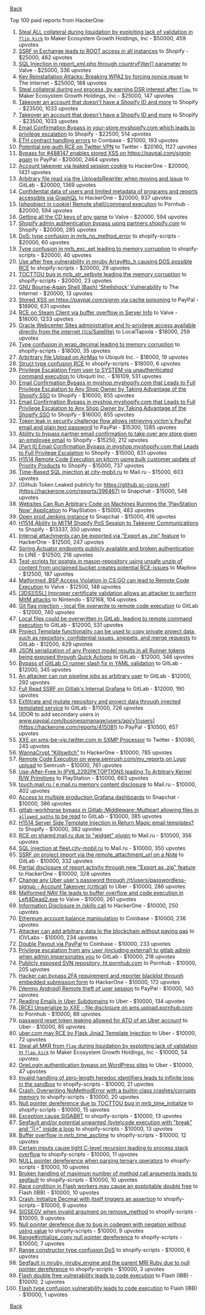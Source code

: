 [Back](../README.md)

Top 100 paid reports from HackerOne:

1. [Steal ALL collateral during liquidation by exploiting lack of validation in `flip.kick`](https://hackerone.com/reports/684092) to Maker Ecosystem Growth Holdings, Inc - $50000, 459 upvotes
2. [SSRF in Exchange leads to ROOT access in all instances](https://hackerone.com/reports/341876) to Shopify - $25000, 482 upvotes
3. [SQL Injection in report_xml.php through countryFilter[] parameter](https://hackerone.com/reports/383127) to Valve - $25000, 336 upvotes
4. [Key Reinstallation Attacks: Breaking WPA2 by forcing nonce reuse](https://hackerone.com/reports/286740) to The Internet - $25000, 188 upvotes
5. [Steal collateral during `end` process, by earning DSR interest after `flow`.](https://hackerone.com/reports/672664) to Maker Ecosystem Growth Holdings, Inc - $25000, 147 upvotes
6. [Takeover an account that doesn't have a Shopify ID and more](https://hackerone.com/reports/867513) to Shopify - $23500, 1033 upvotes
7. [Takeover an account that doesn't have a Shopify ID and more](https://hackerone.com/reports/867513) to Shopify - $23500, 1033 upvotes
8. [Email Confirmation Bypass in your-store.myshopify.com which leads to privilege escalation](https://hackerone.com/reports/910300) to Shopify - $22500, 514 upvotes
9. [ETH contract handling errors](https://hackerone.com/reports/328526) to Coinbase - $21000, 193 upvotes
10. [Potential pre-auth RCE on Twitter VPN](https://hackerone.com/reports/591295) to Twitter - $20160, 1127 upvotes
11. [Bypass for #488147 enables stored XSS on https://paypal.com/signin again](https://hackerone.com/reports/510152) to PayPal - $20000, 2464 upvotes
12. [Account takeover via leaked session cookie](https://hackerone.com/reports/745324) to HackerOne - $20000, 1421 upvotes
13. [Arbitrary file read via the UploadsRewriter when moving and issue](https://hackerone.com/reports/827052) to GitLab - $20000, 1369 upvotes
14. [Confidential data of users and limited metadata of programs and reports accessible via GraphQL](https://hackerone.com/reports/489146) to HackerOne - $20000, 937 upvotes
15. [[phpobject in cookie] Remote shell/command execution](https://hackerone.com/reports/141956) to Pornhub - $20000, 594 upvotes
16. [Getting all the CD keys of any game](https://hackerone.com/reports/391217) to Valve - $20000, 594 upvotes
17. [Shopify admin authentication bypass using partners.shopify.com](https://hackerone.com/reports/270981) to Shopify - $20000, 285 upvotes
18. [DoS: type confusion in mrb_no_method_error](https://hackerone.com/reports/181871) to shopify-scripts - $20000, 60 upvotes
19. [Type confusion in mrb_exc_set leading to memory corruption](https://hackerone.com/reports/185041) to shopify-scripts - $20000, 40 upvotes
20. [Use after free vulnerability in mruby Array#to_h causing DOS possible RCE](https://hackerone.com/reports/181321) to shopify-scripts - $20000, 29 upvotes
21. [TOCTTOU bug in mrb_str_setbyte leading the memory corruption](https://hackerone.com/reports/181893) to shopify-scripts - $20000, 23 upvotes
22. [GNU Bourne-Again Shell (Bash) 'Shellshock' Vulnerability](https://hackerone.com/reports/29839) to The Internet - $20000, 13 upvotes
23. [Stored XSS on https://paypal.com/signin via cache poisoning](https://hackerone.com/reports/488147) to PayPal - $18900, 631 upvotes
24. [RCE on Steam Client via buffer overflow in Server Info](https://hackerone.com/reports/470520) to Valve - $18000, 1233 upvotes
25. [Oracle Webcenter Sites administrative and hi-privilege access available directly from the internet (/cs/Satellite)](https://hackerone.com/reports/170532) to LocalTapiola - $18000, 259 upvotes
26. [Type confusion in wrap_decimal leading to memory corruption](https://hackerone.com/reports/185051) to shopify-scripts - $18000, 35 upvotes
27. [Arbritrary file Upload on AirMax](https://hackerone.com/reports/73480) to Ubiquiti Inc. - $18000, 19 upvotes
28. [Struct type confusion RCE](https://hackerone.com/reports/181879) to shopify-scripts - $18000, 6 upvotes
29. [Privilege Escalation From user to SYSTEM via unauthenticated command execution ](https://hackerone.com/reports/544928) to Ubiquiti Inc. - $16109, 531 upvotes
30. [Email Confirmation Bypass in myshop.myshopify.com that Leads to Full Privilege Escalation to Any Shop Owner by Taking Advantage of the Shopify SSO](https://hackerone.com/reports/791775) to Shopify - $16000, 855 upvotes
31. [Email Confirmation Bypass in myshop.myshopify.com that Leads to Full Privilege Escalation to Any Shop Owner by Taking Advantage of the Shopify SSO](https://hackerone.com/reports/791775) to Shopify - $16000, 855 upvotes
32. [Token leak in security challenge flow allows retrieving victim's PayPal email and plain text password](https://hackerone.com/reports/739737) to PayPal - $15300, 1285 upvotes
33. [Ability to bypass partner email confirmation to take over any store given an employee email](https://hackerone.com/reports/300305) to Shopify - $15250, 212 upvotes
34. [[Part II] Email Confirmation Bypass in myshop.myshopify.com that Leads to Full Privilege Escalation](https://hackerone.com/reports/796808) to Shopify - $15000, 831 upvotes
35. [H1514 Remote Code Execution on kitcrm using bulk customer update of Priority Products](https://hackerone.com/reports/422944) to Shopify - $15000, 737 upvotes
36. [Time-Based SQL injection at city-mobil.ru](https://hackerone.com/reports/868436) to Mail.ru - $15000, 603 upvotes
37. [Github Token Leaked publicly for https://github.sc-corp.net](https://hackerone.com/reports/396467) to Snapchat - $15000, 546 upvotes
38. [Websites Can Run Arbitrary Code on Machines Running the 'PlayStation Now' Application](https://hackerone.com/reports/873614) to PlayStation - $15000, 483 upvotes
39. [Open prod Jenkins instance](https://hackerone.com/reports/231460) to Snapchat - $15000, 416 upvotes
40. [H1514 Ability to MiTM Shopify PoS Session to Takeover Communications](https://hackerone.com/reports/423467) to Shopify - $13337, 350 upvotes
41. [Internal attachments can be exported via "Export as .zip" feature](https://hackerone.com/reports/186230) to HackerOne - $12500, 247 upvotes
42. [Spring Actuator endpoints publicly available and broken authentication](https://hackerone.com/reports/838635) to LINE - $12500, 218 upvotes
43. [Test-scripts for postgis in mason-repository using unsafe unzip of content from unclaimed bucket creates potential RCE-issues](https://hackerone.com/reports/329689) to Mapbox - $12500, 187 upvotes
44. [Malformed .BSP Access Violation in CS:GO can lead to Remote Code Execution](https://hackerone.com/reports/351014) to Valve - $12500, 148 upvotes
45. [[3DS][SSL] Improper certificate validation allows an attacker to perform MitM attacks](https://hackerone.com/reports/894922) to Nintendo - $12168, 104 upvotes
46. [Git flag injection - local file overwrite to remote code execution](https://hackerone.com/reports/658013) to GitLab - $12000, 740 upvotes
47. [Local files could be overwritten in GitLab, leading to remote command execution](https://hackerone.com/reports/587854) to GitLab - $12000, 531 upvotes
48. [Project Template functionality can be used to copy private project data, such as repository, confidential issues, snippets, and merge requests](https://hackerone.com/reports/689314) to GitLab - $12000, 429 upvotes
49. [JSON serialization of any Project model results in all Runner tokens being exposed through Quick Actions](https://hackerone.com/reports/509924) to GitLab - $12000, 346 upvotes
50. [Bypass of GitLab CI runner slash fix in YAML validation](https://hackerone.com/reports/409395) to GitLab - $12000, 345 upvotes
51. [An attacker can run pipeline jobs as arbitrary user](https://hackerone.com/reports/894569) to GitLab - $12000, 292 upvotes
52. [Full Read SSRF on Gitlab's Internal Grafana](https://hackerone.com/reports/878779) to GitLab - $12000, 190 upvotes
53. [Exfiltrate and mutate repository and project data through injected templated service](https://hackerone.com/reports/446585) to GitLab - $11000, 726 upvotes
54. [IDOR to add secondary users in www.paypal.com/businessmanage/users/api/v1/users](https://hackerone.com/reports/415081) to PayPal - $10500, 657 upvotes
55. [XXE on sms-be-vip.twitter.com in SXMP Processor](https://hackerone.com/reports/248668) to Twitter - $10080, 245 upvotes
56. [WannaCrypt “Killswitch”](https://hackerone.com/reports/228648) to HackerOne - $10000, 785 upvotes
57. [Remote Code Execution on www.semrush.com/my_reports on Logo upload](https://hackerone.com/reports/403417) to Semrush - $10000, 761 upvotes
58. [Use-After-Free In IPV6_2292PKTOPTIONS leading To Arbitrary Kernel R/W Primitives](https://hackerone.com/reports/826026) to PlayStation - $10000, 663 upvotes
59. [touch.mail.ru / e.mail.ru memory content disclosure](https://hackerone.com/reports/513236) to Mail.ru - $10000, 402 upvotes
60. [Access to multiple production Grafana dashboards](https://hackerone.com/reports/663628) to Snapchat - $10000, 386 upvotes
61. [gitlab-workhorse bypass in Gitlab::Middleware::Multipart allowing files in `allowed_paths` to be read](https://hackerone.com/reports/850447) to GitLab - $10000, 385 upvotes
62. [H1514 Server Side Template Injection in Return Magic email templates?](https://hackerone.com/reports/423541) to Shopify - $10000, 382 upvotes
63. [RCE on shared.mail.ru due to "widget" plugin](https://hackerone.com/reports/518637) to Mail.ru - $10000, 356 upvotes
64. [SQL injection at fleet.city-mobil.ru](https://hackerone.com/reports/881901) to Mail.ru - $10000, 350 upvotes
65. [SSRF on project import via the remote_attachment_url on a Note](https://hackerone.com/reports/826361) to GitLab - $10000, 332 upvotes
66. [Partial disclosure of report activity through new "Export as .zip" feature](https://hackerone.com/reports/182358) to HackerOne - $10000, 328 upvotes
67. [Change any Uber user's password through /rt/users/passwordless-signup - Account Takeover (critical)](https://hackerone.com/reports/143717) to Uber - $10000, 286 upvotes
68. [Malformed NAV file leads to buffer overflow and code execution in Left4Dead2.exe](https://hackerone.com/reports/542180) to Valve - $10000, 261 upvotes
69. [Information Disclosure in /skills call](https://hackerone.com/reports/188719) to HackerOne - $10000, 250 upvotes
70. [Ethereum account balance manipulation](https://hackerone.com/reports/300748) to Coinbase - $10000, 236 upvotes
71. [Attacker can add arbitrary data to the blockchain without paying gas](https://hackerone.com/reports/396954) to IOVLabs - $10000, 234 upvotes
72. [Double Payout via PayPal](https://hackerone.com/reports/307239) to Coinbase - $10000, 233 upvotes
73. [Privilege escalation from any user (including external) to gitlab admin when admin impersonates you](https://hackerone.com/reports/493324) to GitLab - $10000, 218 upvotes
74. [Publicly exposed SVN repository, ht.pornhub.com](https://hackerone.com/reports/72243) to Pornhub - $10000, 205 upvotes
75. [Hacker can bypass 2FA requirement and reporter blacklist through embedded submission form](https://hackerone.com/reports/418767) to HackerOne - $10000, 172 upvotes
76. [[Venmo Android] Remote theft of user session](https://hackerone.com/reports/401940) to PayPal - $10000, 140 upvotes
77. [Reading Emails in Uber Subdomains](https://hackerone.com/reports/156536) to Uber - $10000, 134 upvotes
78. [[RCE] Unserialize to XXE - file disclosure on ams.upload.pornhub.com](https://hackerone.com/reports/142562) to Pornhub - $10000, 88 upvotes
79. [password reset token leaking allowed for ATO of an Uber account](https://hackerone.com/reports/173551) to Uber - $10000, 85 upvotes
80. [uber.com may RCE by Flask Jinja2 Template Injection](https://hackerone.com/reports/125980) to Uber - $10000, 72 upvotes
81. [Steal all MKR from `flap` during liquidation by exploiting lack of validation in `flap.kick`](https://hackerone.com/reports/684152) to Maker Ecosystem Growth Holdings, Inc - $10000, 54 upvotes
82. [OneLogin authentication bypass on WordPress sites](https://hackerone.com/reports/136169) to Uber - $10000, 47 upvotes
83. [Invalid handling of zero-length heredoc identifiers leads to infinite loop in the sandbox](https://hackerone.com/reports/187305) to shopify-scripts - $10000, 21 upvotes
84. [Crash: Overwriting NoMethodError with a builtin class crashes/corrupts memory](https://hackerone.com/reports/186723) to shopify-scripts - $10000, 20 upvotes
85. [Null pointer dereference due to TOCTTOU bug in mrb_time_initialize](https://hackerone.com/reports/182274) to shopify-scripts - $10000, 15 upvotes
86. [Exception cause SIGABRT](https://hackerone.com/reports/180977) to shopify-scripts - $10000, 13 upvotes
87. [Segfault and/or potential unwanted (byte)code execution with "break" and "||=" inside a loop](https://hackerone.com/reports/183356) to shopify-scripts - $10000, 13 upvotes
88. [Buffer overflow in mrb_time_asctime](https://hackerone.com/reports/188326) to shopify-scripts - $10000, 12 upvotes
89. [Certain inputs cause tight C-level recursion leading to process stack overflow](https://hackerone.com/reports/189633) to shopify-scripts - $10000, 11 upvotes
90. [NULL pointer dereference when parsing ternary operators](https://hackerone.com/reports/181677) to shopify-scripts - $10000, 10 upvotes
91. [Broken handling of maximum number of method call arguments leads to segfault](https://hackerone.com/reports/182484) to shopify-scripts - $10000, 10 upvotes
92. [Race condition in Flash workers may cause an exploitabl​e double free](https://hackerone.com/reports/37240) to Flash (IBB) - $10000, 10 upvotes
93. [Crash: Initialize Decimal with itself triggers an assertion](https://hackerone.com/reports/185775) to shopify-scripts - $10000, 9 upvotes
94. [SIGSEGV when invalid argument on remove_method](https://hackerone.com/reports/181874) to shopify-scripts - $10000, 9 upvotes
95. [Null pointer derefence due to bug in codegen with negation without using value](https://hackerone.com/reports/187536) to shopify-scripts - $10000, 9 upvotes
96. [Range#initialize_copy null pointer dereference](https://hackerone.com/reports/181685) to shopify-scripts - $10000, 7 upvotes
97. [Range constructor type confusion DoS](https://hackerone.com/reports/181910) to shopify-scripts - $10000, 6 upvotes
98. [Segfault in mruby, mruby_engine and the parent MRI Ruby due to null pointer dereference](https://hackerone.com/reports/181828) to shopify-scripts - $10000, 3 upvotes
99. [Flash double free vulnerability leads to code execution](https://hackerone.com/reports/2170) to Flash (IBB) - $10000, 2 upvotes
100. [Flash type confusion vulnerability leads to code execution](https://hackerone.com/reports/2106) to Flash (IBB) - $10000, 1 upvotes


[Back](../README.md)